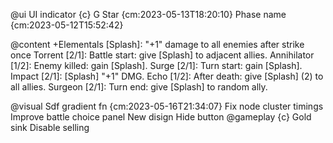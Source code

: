 
@ui UI indicator {c}
    G
    Star {cm:2023-05-13T18:20:10}
    Phase name {cm:2023-05-12T15:52:42}

@content +Elementals
    [Splash]: "+1" damage to all enemies after strike once
    Torrent [2/1]: Battle start: give [Splash] to adjacent allies.
    Annihilator [1/2]: Enemy killed: gain [Splash].
    Surge [2/1]: Turn start: gain [Splash].
    Impact [2/1]: [Splash] "+1" DMG.
    Echo [1/2]: After death: give [Splash] (2) to all allies.
    Surgeon [2/1]: Turn end: give [Splash] to random ally.

@visual
    Sdf gradient fn {cm:2023-05-16T21:34:07}
    Fix node cluster timings
    Improve battle choice panel
        New disign
        Hide button
@gameplay {c}
    Gold sink
    Disable selling
